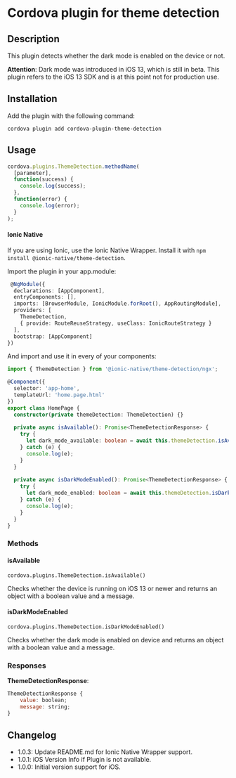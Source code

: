 # Cordova plugin for theme detection

## Description

This plugin detects whether the dark mode is enabled on the device or not.

**Attention**: Dark mode was introduced in iOS 13, which is still in beta.
This plugin refers to the iOS 13 SDK and is at this point not for production use.

## Installation

Add the plugin with the following command:

`cordova plugin add cordova-plugin-theme-detection`

## Usage

```js
cordova.plugins.ThemeDetection.methodName(
  [parameter],
  function(success) {
    console.log(success);
  },
  function(error) {
    console.log(error);
  }
);
```

#### Ionic Native

If you are using Ionic, use the Ionic Native Wrapper. Install it with `npm install @ionic-native/theme-detection`.

Import the plugin in your app.module:
```ts
 @NgModule({
  declarations: [AppComponent],
  entryComponents: [],
  imports: [BrowserModule, IonicModule.forRoot(), AppRoutingModule],
  providers: [
    ThemeDetection,
    { provide: RouteReuseStrategy, useClass: IonicRouteStrategy }
  ],
  bootstrap: [AppComponent]
})
```

And import and use it in every of your components:
```ts
import { ThemeDetection } from '@ionic-native/theme-detection/ngx';

@Component({
  selector: 'app-home',
  templateUrl: 'home.page.html'
})
export class HomePage {
  constructor(private themeDetection: ThemeDetection) {}
    
  private async isAvailable(): Promise<ThemeDetectionResponse> {
    try {
      let dark_mode_available: boolean = await this.themeDetection.isAvailable();
    } catch (e) {
      console.log(e);
    }
  }
  
  private async isDarkModeEnabled(): Promise<ThemeDetectionResponse> {
    try {
      let dark_mode_enabled: boolean = await this.themeDetection.isDarkModeEnabled();
    } catch (e) {
      console.log(e);
    }
  }
}
```

### Methods

#### isAvailable

`cordova.plugins.ThemeDetection.isAvailable()`

Checks whether the device is running on iOS 13 or newer and returns an object with a boolean value and a message.

#### isDarkModeEnabled

`cordova.plugins.ThemeDetection.isDarkModeEnabled()`

Checks whether the dark mode is enabled on device and returns an object with a boolean value and a message.

### Responses

**ThemeDetectionResponse**:

```js
ThemeDetectionResponse {
    value: boolean;
    message: string;
}
```

## Changelog

- 1.0.3: Update README.md for Ionic Native Wrapper support.
- 1.0.1: iOS Version Info if Plugin is not available.
- 1.0.0: Initial version support for iOS.